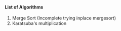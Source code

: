#### List of Algorithms 

1. Merge Sort  (Incomplete trying inplace mergesort)
2. Karatsuba's multiplication 
